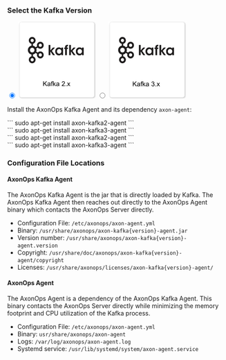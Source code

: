 

<h3>Select the Kafka Version</h3>
<label>
  <input type="radio" id="Kafka20" name="kafkaFamily" onChange="updateKafka()" checked=true />
  <img src="/get_started/kafka20.png" class="skip-lightbox" width="180px">
</label>
<label>
  <input type="radio" id="Kafka30" name="kafkaFamily" onChange="updateKafka()" />
  <img src="/get_started/kafka30.png" class="skip-lightbox" width="180px">
</label>

<h3 style="display: none;">Select the Java Version.</h3>
<label style="display: none;">
  <input type="radio" id="Java" name="kjavaFamily" onChange="updateKJava()" checked=true />
  <img id="KJavaimg" src="/get_started/java.png" class="skip-lightbox" width="180px">
</label>
<!-- <label>
  <input type="radio" id="Java17" name="kjavaFamily" onChange="updateKJava()" />
  <img id="KJava17img" src="/get_started/Java_17.png" class="skip-lightbox" width="180px">
</label> -->

Install the AxonOps Kafka Agent and its dependency `axon-agent`:

<!-- Debian -->
<div id="DebianKafka20JavaDiv" class="kafka">
  ```
  sudo apt-get install axon-kafka2-agent
  ```
</div>
<div id="DebianKafka30JavaDiv" class="kafka">
  ```
  sudo apt-get install axon-kafka3-agent
  ```
</div>
<!-- Debian Java17 -->
<div id="DebianKafka20Java17Div" class="kafka">
  ```
  sudo apt-get install axon-kafka2-agent
  ```
</div>
<div id="DebianKafka30Java17Div" class="kafka">
  ```
  sudo apt-get install axon-kafka3-agent
  ```
</div>
<!-- RedHat -->
<div id="RedHatKafka20JavaDiv" class="kafka" style="display:none">
  ```
  sudo yum install axon-kafka2-agent
  ```
</div>
<div id="RedHatKafka30JavaDiv" class="kafka" style="display:none">
  ```
  sudo yum install axon-kafka3-agent
  ```
</div>
<!-- RedHat Java17 -->
<div id="RedHatKafka20Java17Div" class="kafka" style="display:none">
  ```
  sudo yum install axon-kafka2-agent
  ```
</div>
<div id="RedHatKafka30Java17Div" class="kafka" style="display:none">
  ```
  sudo yum install axon-kafka3-agent
  ```
</div>

### Configuration File Locations

#### AxonOps Kafka Agent

The AxonOps Kafka Agent is the jar that is directly loaded by Kafka.
The AxonOps Kafka Agent then reaches out directly to the AxonOps Agent binary
which contacts the AxonOps Server directly.

- Configuration File: `/etc/axonops/axon-agent.yml`
- Binary: `/usr/share/axonops/axon-kafka{version}-agent.jar`
- Version number: `/usr/share/axonops/axon-kafka{version}-agent.version`
- Copyright: `/usr/share/doc/axonops/axon-kafka{version}-agent/copyright`
- Licenses: `/usr/share/axonops/licenses/axon-kafka{version}-agent/`

#### AxonOps Agent

The AxonOps Agent is a dependency of the AxonOps Kafka Agent. This binary
contacts the AxonOps Server directly while minimizing the memory footprint
and CPU utilization of the Kafka process.

- Configuration File: `/etc/axonops/axon-agent.yml`
- Binary: `usr/share/axonops/axon-agent`
- Logs: `/var/log/axonops/axon-agent.log`
- Systemd service: `/usr/lib/systemd/system/axon-agent.service`
